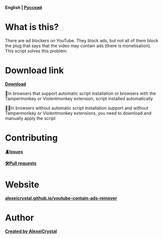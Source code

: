 **English | [Русский](/README-ru.md)**

# What is this?
There are ad blockers on YouTube. They block ads, but not all of them block the plug that says that the video may contain ads (there is monetisation). This script solves this problem.

# Download link

**[Download](https://github.com/AlexeiCrystal/youtube-contain-ads-remover/raw/main/script.user.js)**

🔄In browsers that support automatic script installation or browsers with the Tampermonkey or Violentmonkey extension, script installed automatically

🖐🏻In browsers without automatic script installation support and without Tampermonkey or Violentmonkey extensions, you need to download and manually apply the script

# Contributing
**[🪲Issues](https://github.com/AlexeiCrystal/youtube-contain-ads-remover/issues)**

**[🛠️Pull requests](https://github.com/AlexeiCrystal/youtube-contain-ads-remover/pulls)**

# Website
**[alexeicrystal.github.io/youtube-contain-ads-remover](alexeicrystal.github.io/youtube-contain-ads-remover)**

# Author
**[Created by AlexeiCrystal](github.com/AlexeiCrystal)**
